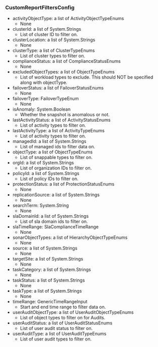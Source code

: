 ### CustomReportFiltersConfig
- activityObjectType: a list of ActivityObjectTypeEnums
  - None
- clusterId: a list of System.Strings
  - List of cluster ID to filter on.
- clusterLocation: a list of System.Strings
  - None
- clusterType: a list of ClusterTypeEnums
  - List of cluster types to filter on.
- complianceStatus: a list of ComplianceStatusEnums
  - None
- excludedObjectTypes: a list of ObjectTypeEnums
  - List of workload types to exclude. This should NOT be specified along with objectType.
- failoverStatus: a list of FailoverStatusEnums
  - None
- failoverType: FailoverTypeEnum
  - None
- isAnomaly: System.Boolean
  - Whether the snapshot is anomalous or not.
- lastActivityStatus: a list of ActivityStatusEnums
  - List of activity types to filter on.
- lastActivityType: a list of ActivityTypeEnums
  - List of activity types to filter on.
- managedId: a list of System.Strings
  - List of managed ids to filter data on.
- objectType: a list of ObjectTypeEnums
  - List of snappable types to filter on.
- orgId: a list of System.Strings
  - List of organization IDs to filter on.
- policyId: a list of System.Strings
  - List of policy IDs to filter on.
- protectionStatus: a list of ProtectionStatusEnums
  - None
- replicationSource: a list of System.Strings
  - None
- searchTerm: System.String
  - None
- slaDomainId: a list of System.Strings
  - List of sla domain ids to filter on.
- slaTimeRange: SlaComplianceTimeRange
  - None
- sonarObjectTypes: a list of HierarchyObjectTypeEnums
  - None
- source: a list of System.Strings
  - None
- targetSite: a list of System.Strings
  - None
- taskCategory: a list of System.Strings
  - None
- taskStatus: a list of System.Strings
  - None
- taskType: a list of System.Strings
  - None
- timeRange: GenericTimeRangeInput
  - Start and end time range to filter data on.
- userAuditObjectType: a list of UserAuditObjectTypeEnums
  - List of object types to filter on for Audits.
- userAuditStatus: a list of UserAuditStatusEnums
  - List of user audit status to filter on.
- userAuditType: a list of UserAuditTypeEnums
  - List of user audit types to filter on.

